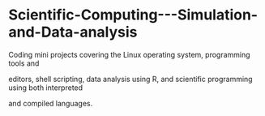 # Scientific-Computing---Simulation-and-Data-analysis
Coding mini projects covering the Linux operating system, programming tools and

editors, shell scripting, data analysis using R, and scientific programming using both interpreted

and compiled languages.
